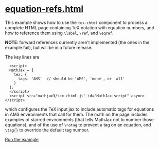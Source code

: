 # [equation-refs.html](https://mathjax.github.io/mj3-demos/equation-refs.html)

This example shows how to use the `tex-chtml` component to process a complete HTML page containing TeX notation with equation numbers, and how to reference them using `\label`, `\ref`, and `\eqref`.

**NOTE**: forward references currently aren't implemented (the ones in the example fail), but will be in a future release.

The key lines are

```
  <script>
  MathJax = {
    tex: {
      tags: 'AMS'  // should be 'AMS', 'none', or 'all'
    }
  };
  </script>
  <script src="mathjax3/tex-chtml.js" id="MathJax-script" async></script>
```

which configures the TeX input jax to include automatic tags for equations in AMS environments that call for them.  The math on the page includes examples of starred environments (that tells MathJax not to number those equations), and of the use of `\notag` to prevent a tag on an equation, and `\tag{}` to override the default tag number.

[Run the example](https://mathjax.github.io/mj3-demos/equation-numbers.html)
